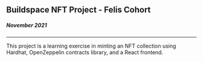## Buildspace NFT Project - Felis Cohort

##### November 2021

---

This project is a learning exercise in minting an NFT collection using Hardhat, OpenZeppelin contracts library, and a React frontend.

